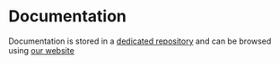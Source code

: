 <!--
# DOCUMENTATION.md
# Airsonic/player
-->

Documentation
=============

Documentation is stored in a [dedicated repository](https://github.com/airsonic/documentation) and can be browsed using [our website](https://airsonic.github.io/docs)


